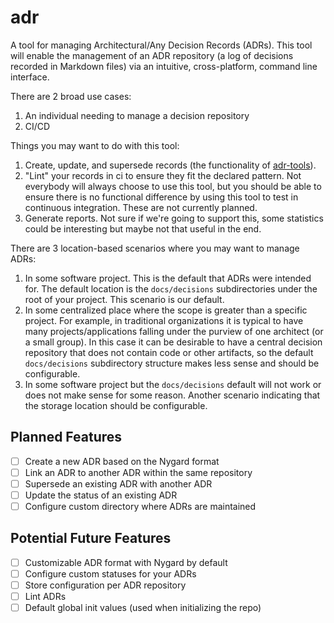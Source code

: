# adr
A tool for managing Architectural/Any Decision Records (ADRs). This tool will enable the management of an ADR repository (a log of decisions recorded in Markdown files) via an intuitive, cross-platform, command line interface.

There are 2 broad use cases:
1. An individual needing to manage a decision repository
2. CI/CD

Things you may want to do with this tool:
1. Create, update, and supersede records (the functionality of [adr-tools](https://github.com/npryce/adr-tools)).
2. "Lint" your records in ci to ensure they fit the declared pattern. Not everybody will always choose to use this tool, but you should be able to ensure there is no functional difference by using this tool to test in continuous integration. These are not currently planned.
3. Generate reports. Not sure if we're going to support this, some statistics could be interesting but maybe not that useful in the end.

There are 3 location-based scenarios where you may want to manage ADRs:
1. In some software project. This is the default that ADRs were intended for. The default location is the `docs/decisions` subdirectories under the root of your project. This scenario is our default.
2. In some centralized place where the scope is greater than a specific project. For example, in traditional organizations it is typical to have many projects/applications falling under the purview of one architect (or a small group). In this case it can be desirable to have a central decision repository that does not contain code or other artifacts, so the default `docs/decisions` subdirectory structure makes less sense and should be configurable.
3. In some software project but the `docs/decisions` default will not work or does not make sense for some reason. Another scenario indicating that the storage location should be configurable.

## Planned Features

- [ ] Create a new ADR based on the Nygard format
- [ ] Link an ADR to another ADR within the same repository
- [ ] Supersede an existing ADR with another ADR
- [ ] Update the status of an existing ADR
- [ ] Configure custom directory where ADRs are maintained

## Potential Future Features
- [ ] Customizable ADR format with Nygard by default
- [ ] Configure custom statuses for your ADRs
- [ ] Store configuration per ADR repository
- [ ] Lint ADRs
- [ ] Default global init values (used when initializing the repo)

